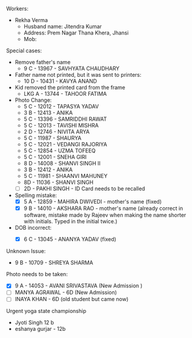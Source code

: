 Workers:
- Rekha Verma
	- Husband name: Jitendra Kumar
	- Address: Prem Nagar Thana Khera, Jhansi
	- Mob: 



Special cases:
- Remove father's name
	- 9 C - 13967 - SAVHYATA CHAUDHARY
- Father name not printed, but it was sent to printers:
	- 10 D - 10431 - KAVYA ANAND
- Kid removed the printed card from the frame
	- LKG	A - 13744 - TAHOOR FATIMA
- Photo Change:
	- 5 C - 12012 - TAPASYA YADAV 
	- 3 B - 12413 - ANIKA
	- 5 C - 13396 - SAMRIDDHI RAWAT
	- 5 C - 12013 - TAVISHI MISHRA
	- 2 D - 12746 - NIVITA ARYA
	- 5 C - 11987 - SHAURYA
	- 5 C - 12021 - VEDANGI RAJORIYA
	- 5 C - 12854 - UZMA TOFEEQ
	- 5 C - 12001 - SNEHA GIRI
	- 8 D - 14008 - SHANVI SINGH II
	- 3 B - 12412 - ANIKA
	- 5 C - 11981 - SHAANVI MAHUNEY
	- 8D - 11036 - SHANVI SINGH
	- [ ] 2D - PAKHI SINGH - ID Card needs to be recalled
- Spelling mistake:
	- [x] 5 A - 12859 - MAHIRA DWIVEDI - mother's name (fixed)
	- [x] 9 B - 14010 - AKSHARA RAO - mother's name (already correct in software, mistake made by Rajeev when making the name shorter with initials. Typed in the initial twice.)
- DOB incorrect:
	- [x] 6 C - 13045 - ANANYA YADAV (fixed)


Unknown Issue:
- 9 B - 10709 - SHREYA SHARMA

Photo needs to be taken:
- [x] 9 A - 14053 - AVANI SRIVASTAVA (New Admission )
- [ ] MANYA AGRAWAL - 6D (New Admission)
- [ ] INAYA KHAN - 6D (old student but came now)

Urgent yoga state championship 
- Jyoti Singh 12 b
- eshanya gurjar - 12b 